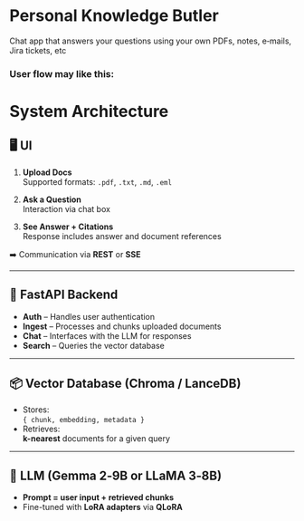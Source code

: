 # Personal Knowledge Butler
Chat app that answers your questions using your own PDFs, notes, e‑mails, Jira tickets, etc

### User flow may like this:
# System Architecture

## 🖥️ UI
1. **Upload Docs**  
   Supported formats: `.pdf`, `.txt`, `.md`, `.eml`

2. **Ask a Question**  
   Interaction via chat box

3. **See Answer + Citations**  
   Response includes answer and document references

➡️ Communication via **REST** or **SSE**

---

## 🚀 FastAPI Backend
- **Auth** – Handles user authentication
- **Ingest** – Processes and chunks uploaded documents
- **Chat** – Interfaces with the LLM for responses
- **Search** – Queries the vector database

---

## 📦 Vector Database (Chroma / LanceDB)
- Stores:  
  `{ chunk, embedding, metadata }`
- Retrieves:  
  **k-nearest** documents for a given query

---

## 🧠 LLM (Gemma 2‑9B or LLaMA 3‑8B)
- **Prompt = user input + retrieved chunks**
- Fine-tuned with **LoRA adapters** via **QLoRA**

